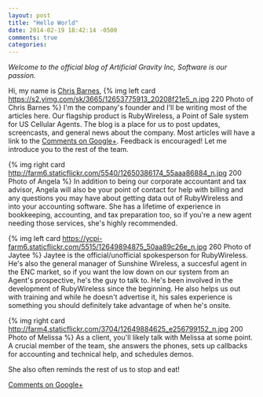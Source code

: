 ```yaml
---
layout: post
title: "Hello World"
date: 2014-02-19 18:42:14 -0500
comments: true
categories: 
---
```


*Welcome to the official blog of Artificial Gravity Inc, Software is our passion.*

Hi, my name is [Chris Barnes](http://randomutterings.com), {% img left card https://s2.yimg.com/sk/3665/12653775913_20208f21e5_n.jpg 220 Photo of Chris Barnes %}
I'm the company's founder and I'll be writing most of the articles here.  Our flagship product is RubyWireless, a Point of Sale system for US Cellular Agents.  The blog is a place for us to post updates, screencasts, and general news about the company.  Most articles will have a link to the [Comments on Google+](https://plus.google.com/115713078281838461197/posts/RvTgpCML21b).  Feedback is encouraged!  Let me introduce you to the rest of the team.

{% img right card http://farm6.staticflickr.com/5540/12650386174_55aaa86884_n.jpg 200 Photo of Angela %}
In addition to being our corporate accountant and tax advisor, Angela will also be your point of contact for help with billing and any questions you may have about getting data out of RubyWireless and into your accounting software.  She has a lifetime of experience in bookkeeping, accounting, and tax preparation too, so if you're a new agent needing those services, she's highly recommended.

{% img left card https://ycpi-farm6.staticflickr.com/5515/12649894875_50aa89c26e_n.jpg 260 Photo of Jaytee %} Jaytee is the official/unofficial spokesperson for RubyWireless.  He's also the general manager of Sunshine Wireless, a succesful agent in the ENC market, so if you want the low down on our system from an Agent's prospective, he's the guy to talk to.  He's been involved in the development of RubyWireless since the beginning.  He also helps us out with training and while he doesn't advertise it, his sales experience is something you should definitely take advantage of when he's onsite.

{% img right card http://farm4.staticflickr.com/3704/12649884625_e256799152_n.jpg 200 Photo of Melissa %}
As a client, you'll likely talk with Melissa at some point.  A crucial member of the team, she answers the phones, sets up callbacks for accounting and technical help, and schedules demos.

She also often reminds the rest of us to stop and eat!

[Comments on Google+](https://plus.google.com/115713078281838461197/posts/RvTgpCML21b)